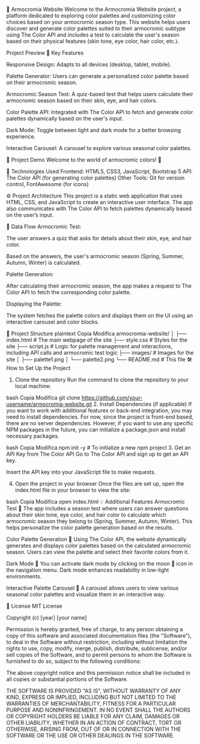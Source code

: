 🌈 Armocromia Website
Welcome to the Armocromia Website project, a platform dedicated to exploring color palettes and customizing color choices based on your armocromic season type. This website helps users discover and generate color palettes suited to their armocromic subtype using The Color API and includes a test to calculate the user's season based on their physical features (skin tone, eye color, hair color, etc.).

Project Preview
🚀 Key Features

Responsive Design: Adapts to all devices (desktop, tablet, mobile).

Palette Generator: Users can generate a personalized color palette based on their armocromic season.

Armocromic Season Test: A quiz-based test that helps users calculate their armocromic season based on their skin, eye, and hair colors.

Color Palette API: Integrated with The Color API to fetch and generate color palettes dynamically based on the user's input.

Dark Mode: Toggle between light and dark mode for a better browsing experience.

Interactive Carousel: A carousel to explore various seasonal color palettes.

📸 Project Demo
Welcome to the world of armocromic colors! 🌟

📂 Technologies Used
Frontend: HTML5, CSS3, JavaScript, Bootstrap 5
API: The Color API (for generating color palettes)
Other Tools: Git for version control, FontAwesome (for icons)

⚙️ Project Architecture
This project is a static web application that uses HTML, CSS, and JavaScript to create an interactive user interface. The app also communicates with The Color API to fetch palettes dynamically based on the user’s input.

🔄 Data Flow
Armocromic Test:

The user answers a quiz that asks for details about their skin, eye, and hair color.

Based on the answers, the user's armocromic season (Spring, Summer, Autumn, Winter) is calculated.

Palette Generation:

After calculating their armocromic season, the app makes a request to The Color API to fetch the corresponding color palette.

Displaying the Palette:

The system fetches the palette colors and displays them on the UI using an interactive carousel and color blocks.

📁 Project Structure
plaintext
Copia
Modifica
armocromia-website/
│
├── index.html           # The main webpage of the site
├── style.css            # Styles for the site
├── script.js            # Logic for palette management and interactions, including API calls and armocromic test logic
├── images/              # Images for the site
│   ├── palette1.png
│   └── palette2.png
└── README.md            # This file
🛠️ How to Set Up the Project
1. Clone the repository
Run the command to clone the repository to your local machine:

bash
Copia
Modifica
git clone https://github.com/your-username/armocromia-website.git
2. Install Dependencies (if applicable)
If you want to work with additional features or back-end integration, you may need to install dependencies. For now, since the project is front-end based, there are no server dependencies. However, if you want to use any specific NPM packages in the future, you can initialize a package.json and install necessary packages.

bash
Copia
Modifica
npm init -y  # To initialize a new npm project
3. Get an API Key from The Color API
Go to The Color API and sign up to get an API key.

Insert the API key into your JavaScript file to make requests.

4. Open the project in your browser
Once the files are set up, open the index.html file in your browser to view the site:

bash
Copia
Modifica
open index.html
💡 Additional Features
Armocromic Test 📝
The app includes a season test where users can answer questions about their skin tone, eye color, and hair color to calculate which armocromic season they belong to (Spring, Summer, Autumn, Winter). This helps personalize the color palette generation based on the results.

Color Palette Generation 🎨
Using The Color API, the website dynamically generates and displays color palettes based on the calculated armocromic season. Users can view the palette and select their favorite colors from it.

Dark Mode 🌙
You can activate dark mode by clicking on the moon 🌙 icon in the navigation menu. Dark mode enhances readability in low-light environments.

Interactive Palette Carousel 🔄
A carousel allows users to view various seasonal color palettes and visualize them in an interactive way.

📄 License
MIT License

Copyright (c) [year] [your name]

Permission is hereby granted, free of charge, to any person obtaining a copy
of this software and associated documentation files (the "Software"), to deal
in the Software without restriction, including without limitation the rights
to use, copy, modify, merge, publish, distribute, sublicense, and/or sell
copies of the Software, and to permit persons to whom the Software is
furnished to do so, subject to the following conditions:

The above copyright notice and this permission notice shall be included in all
copies or substantial portions of the Software.

THE SOFTWARE IS PROVIDED "AS IS", WITHOUT WARRANTY OF ANY KIND, EXPRESS OR
IMPLIED, INCLUDING BUT NOT LIMITED TO THE WARRANTIES OF MERCHANTABILITY,
FITNESS FOR A PARTICULAR PURPOSE AND NONINFRINGEMENT. IN NO EVENT SHALL THE
AUTHORS OR COPYRIGHT HOLDERS BE LIABLE FOR ANY CLAIM, DAMAGES OR OTHER
LIABILITY, WHETHER IN AN ACTION OF CONTRACT, TORT OR OTHERWISE, ARISING FROM,
OUT OF OR IN CONNECTION WITH THE SOFTWARE OR THE USE OR OTHER DEALINGS IN
THE SOFTWARE.

